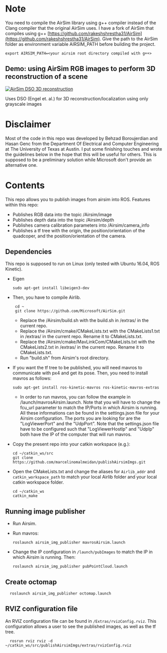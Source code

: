 # Note
You need to compile the AirSim library using g++ compiler instead of the Clang compiler that the original AirSim uses. I have a fork of AirSim that compiles using g++ [https://github.com/rakeshshrestha31/AirSim](https://github.com/rakeshshrestha31/AirSim). Give the path to the AirSim folder as environment variable AIRSIM_PATH before building the project.

```
export AIRSIM_PATH=<your airsim root directory compiled with g++>
```

## Demo: using AirSim RGB images to perform 3D reconstruction of a scene
[![AirSim DSO 3D reconstruction](https://img.youtube.com/vi/3PJYdr5qQ6A/0.jpg)](https://www.youtube.com/watch?v=3PJYdr5qQ6A "AirSim DSO 3D reconstruction")

Uses DSO (Engel et. al.) for 3D reconstruction/localization using only grayscale images

# Disclaimer
Most of the code in this repo was developed by Behzad Boroujerdian and Hasan Genc from the Department Of Electrical and Computer Engineering at The University of Texas at Austin. I put some finishing touches and wrote the guidelines below in the hope that this will be useful for others. This is supposed to be a preliminary solution while Microsoft don't provide an alternative one.

# Contents
This repo allows you to publish images from airsim into ROS.
Features within this repo:
- Publishes RGB data into the topic /Airsim/image
- Publishes depth data into the topic /Airsim/depth
- Publishes camera calibration parameters into /Airsim/camera_info
- Publishes a tf tree with the origin, the position/orientation of the quadcoper, and the position/orientation of the camera.

## Dependencies
This repo is supposed to run on Linux (only tested with Ubuntu 16.04, ROS Kinetic). 

- Eigen

      sudo apt-get install libeigen3-dev

- Then, you have to compile Airlib.

       cd ~ 
       git clone https://github.com/Microsoft/AirSim.git  

   - Replace the /Airsim/build.sh with the build.sh in /extras/ in the current repo.
   - Replace the /Airsim/cmake/CMakeLists.txt with the CMakeLists1.txt in /extras/ in the current repo. Rename it to CMakeLists.txt.
   - Replace the /Airsim/cmake/MavLinkCom/CMakeLists.txt with the CMakeLists2.txt in /extras/ in the current repo. Rename it to CMakeLists.txt.
   - Run "build.sh" from Airsim's root directory.
  
- If you want the tf tree to be published, you will need mavros to communicate with px4 and get its pose. Then, you need to install mavros as follows:

      sudo apt-get install ros-kinetic-mavros ros-kinetic-mavros-extras

  - In order to run mavros, you can follow the example in /launch/mavrosAirsim.launch. Note that you will have to change the fcu_url parameter to match the IP/Ports in which Airsim is running. All these informations can be found in the settings.json file for your Airsim configuration. The ports you are looking for are the "LogViewerPort" and the "UdpPort". Note that the settings.json file have to be configured such that "LogViewerHostIp" and "UdpIp" both have the IP of the computer that will run mavros. 
  
- Copy the present repo into your catkin workspace (e.g.):

      cd ~/catkin_ws/src
      git clone https://github.com/marcelinomalmeidan/publishAirsimImgs.git

- Open the CMakeLists.txt and change the aliases for ```Airlib_addr``` and ```catkin_workspace_path``` to match your local Airlib folder and your local catkin workspace folder.

      cd ~/catkin_ws
      catkin_make

## Running image publisher
- Run Airsim.
- Run mavros:

      roslaunch airsim_img_publisher mavrosAirsim.launch

- Change the IP configuration in ```/launch/pubImages```  to match the IP in which Airsim is running. Then:

      roslaunch airsim_img_publisher pubPointCloud.launch

## Create octomap

      roslaunch airsim_img_publisher octomap.launch 

## RVIZ configuration file

An RVIZ configuration file can be found in ```/Extras/rvizConfig.rviz```. This configuration allows a user to see the published images, as well as the tf tree.

      rosrun rviz rviz -d ~/catkin_ws/src/publishAirsimImgs/extras/rvizConfig.rviz
